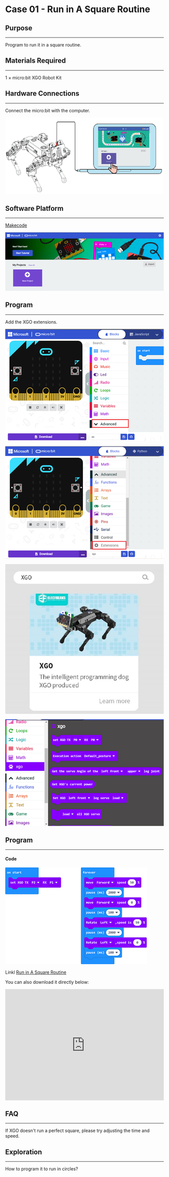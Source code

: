# Case 01 - Run in A Square Routine



## Purpose
---
Program to run it in a square routine. 



## Materials Required
---
1 × micro:bit XGO Robot Kit



## Hardware Connections
---
Connect the micro:bit with the computer. 

![](./images/microbit-xgo-robot-kit-22.png)



## Software Platform
---
[Makecode](https://makecode.microbit.org/#)

![](./images/microbit-xgo-robot-kit-10.png)



## Program
---


Add the XGO extensions. 

![](./images/microbit-xgo-robot-kit-11.png)

![](./images/microbit-xgo-robot-kit-12.png)

![](./images/microbit-xgo-robot-kit-13.png)

![](./images/microbit-xgo-robot-kit-14.png)



## Program
---
#### Code



![](./images/microbit-xgot-robot-kit-case01-out-of-the-square-01.png)



Linkl [Run in A Square Routine](https://makecode.microbit.org/_3WaJt82pkbqd)

You can also download it directly below:

<div style="position:relative;height:0;padding-bottom:70%;overflow:hidden;"><iframe style="position:absolute;top:0;left:0;width:100%;height:100%;" src="https://makecode.microbit.org/#pub:_3WaJt82pkbqd" frameborder="0" sandbox="allow-popups allow-forms allow-scripts allow-same-origin"></iframe></div> 



## FAQ
---
If XGO doesn't run a perfect square, please try adjusting the time and speed. 



## Exploration
---
How to program it to run in circles?
